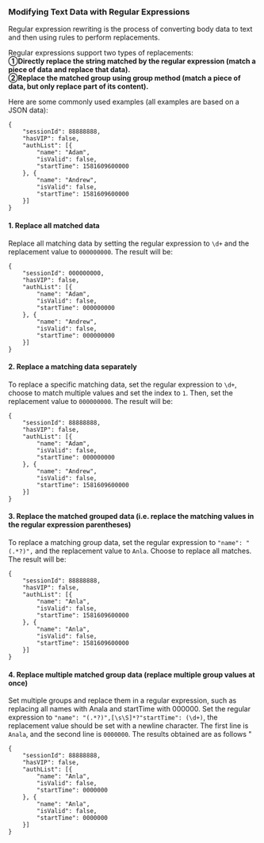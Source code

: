 ### Modifying Text Data with Regular Expressions

Regular expression rewriting is the process of converting body data to text and then using rules to perform replacements.

Regular expressions support two types of replacements:  
**①Directly replace the string matched by the regular expression (match a piece of data and replace that data).**  
**②Replace the matched group using group method (match a piece of data, but only replace part of its content).**

Here are some commonly used examples (all examples are based on a JSON data):

    {
        "sessionId": 88888888,
        "hasVIP": false,
        "authList": [{
            "name": "Adam",
            "isValid": false,
            "startTime": 1581609600000
        }, {
            "name": "Andrew",
            "isValid": false,
            "startTime": 1581609600000
        }]
    }
    
#### 1. Replace all matched data
Replace all matching data by setting the regular expression to `\d+` and the replacement value to `000000000`. The result will be:

    {
        "sessionId": 000000000,
        "hasVIP": false,
        "authList": [{
            "name": "Adam",
            "isValid": false,
            "startTime": 000000000
        }, {
            "name": "Andrew",
            "isValid": false,
            "startTime": 000000000
        }]
    }
    
#### 2. Replace a matching data separately
To replace a specific matching data, set the regular expression to `\d+`, choose to match multiple values and set the index to `1`. Then, set the replacement value to `000000000`. The result will be:

    {
        "sessionId": 88888888,
        "hasVIP": false,
        "authList": [{
            "name": "Adam",
            "isValid": false,
            "startTime": 000000000
        }, {
            "name": "Andrew",
            "isValid": false,
            "startTime": 1581609600000
        }]
    }


#### 3. Replace the matched grouped data (i.e. replace the matching values in the regular expression parentheses)

To replace a matching group data, set the regular expression to `"name": "(.*?)",` and the replacement value to `Anla`. Choose to replace all matches. The result will be:

    {
        "sessionId": 88888888,
        "hasVIP": false,
        "authList": [{
            "name": "Anla",
            "isValid": false,
            "startTime": 1581609600000
        }, {
            "name": "Anla",
            "isValid": false,
            "startTime": 1581609600000
        }]
    }


#### 4. Replace multiple matched group data (replace multiple group values at once)

Set multiple groups and replace them in a regular expression, such as replacing all names with Anala and startTime with 000000. Set the regular expression to `"name": "(.*?)",[\s\S]*?"startTime": (\d+)`, the replacement value should be set with a newline character. The first line is `Anala`, and the second line is `0000000`. The results obtained are as follows "

    {
        "sessionId": 88888888,
        "hasVIP": false,
        "authList": [{
            "name": "Anla",
            "isValid": false,
            "startTime": 0000000
        }, {
            "name": "Anla",
            "isValid": false,
            "startTime": 0000000
        }]
    }



